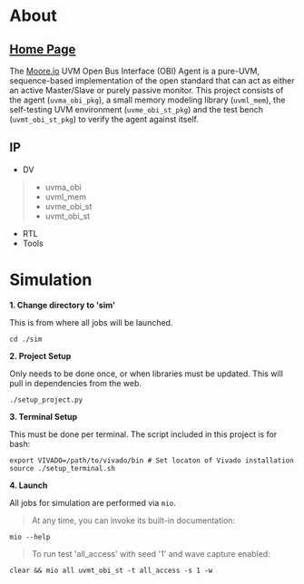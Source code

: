 # About
## [Home Page](https://datum-technology-corporation.github.io/uvma_obi/)
The [Moore.io](https://www.mooreio.com) UVM Open Bus Interface (OBI) Agent is a pure-UVM, sequence-based implementation of the open standard that can act as either an active Master/Slave or purely passive monitor.
This project consists of the agent (`uvma_obi_pkg`), a small memory modeling library (`uvml_mem`), the self-testing UVM environment (`uvme_obi_st_pkg`) and the test bench (`uvmt_obi_st_pkg`) to verify the agent against itself.

## IP
* DV
> * uvma_obi
> * uvml_mem
> * uvme_obi_st
> * uvmt_obi_st
* RTL
* Tools


# Simulation
**1. Change directory to 'sim'**

This is from where all jobs will be launched.
```
cd ./sim
```

**2. Project Setup**

Only needs to be done once, or when libraries must be updated. This will pull in dependencies from the web.
```
./setup_project.py
```

**3. Terminal Setup**

This must be done per terminal. The script included in this project is for bash:

```
export VIVADO=/path/to/vivado/bin # Set locaton of Vivado installation
source ./setup_terminal.sh
```

**4. Launch**

All jobs for simulation are performed via `mio`.

> At any time, you can invoke its built-in documentation:

```
mio --help
```

> To run test 'all_access' with seed '1' and wave capture enabled:

```
clear && mio all uvmt_obi_st -t all_access -s 1 -w
```

